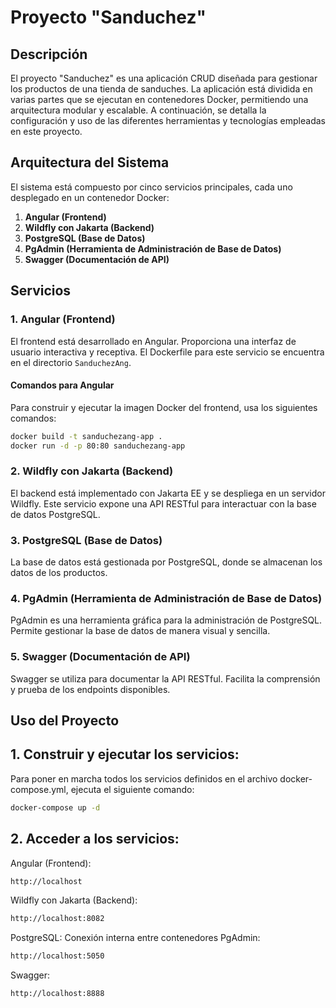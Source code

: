 # Proyecto "Sanduchez"

## Descripción

El proyecto "Sanduchez" es una aplicación CRUD diseñada para gestionar los productos de una tienda de sanduches. La aplicación está dividida en varias partes que se ejecutan en contenedores Docker, permitiendo una arquitectura modular y escalable. A continuación, se detalla la configuración y uso de las diferentes herramientas y tecnologías empleadas en este proyecto.

## Arquitectura del Sistema

El sistema está compuesto por cinco servicios principales, cada uno desplegado en un contenedor Docker:

1. **Angular (Frontend)**
2. **Wildfly con Jakarta (Backend)**
3. **PostgreSQL (Base de Datos)**
4. **PgAdmin (Herramienta de Administración de Base de Datos)**
5. **Swagger (Documentación de API)**

## Servicios

### 1. Angular (Frontend)

El frontend está desarrollado en Angular. Proporciona una interfaz de usuario interactiva y receptiva. El Dockerfile para este servicio se encuentra en el directorio `SanduchezAng`.

#### Comandos para Angular

Para construir y ejecutar la imagen Docker del frontend, usa los siguientes comandos:

```sh
docker build -t sanduchezang-app .
docker run -d -p 80:80 sanduchezang-app
```

### 2. Wildfly con Jakarta (Backend)
El backend está implementado con Jakarta EE y se despliega en un servidor Wildfly. Este servicio expone una API RESTful para interactuar con la base de datos PostgreSQL.

### 3. PostgreSQL (Base de Datos)
La base de datos está gestionada por PostgreSQL, donde se almacenan los datos de los productos.

### 4. PgAdmin (Herramienta de Administración de Base de Datos)
PgAdmin es una herramienta gráfica para la administración de PostgreSQL. Permite gestionar la base de datos de manera visual y sencilla.

### 5. Swagger (Documentación de API)
Swagger se utiliza para documentar la API RESTful. Facilita la comprensión y prueba de los endpoints disponibles.

## Uso del Proyecto

## 1. Construir y ejecutar los servicios:
Para poner en marcha todos los servicios definidos en el archivo docker-compose.yml, ejecuta el siguiente comando:

```sh
docker-compose up -d
```

## 2. Acceder a los servicios:
Angular (Frontend):
```sh
http://localhost
```
Wildfly con Jakarta (Backend): 
```sh
http://localhost:8082
```
PostgreSQL: Conexión interna entre contenedores
PgAdmin: 
```sh
http://localhost:5050
```
Swagger: 
```sh
http://localhost:8888
```

